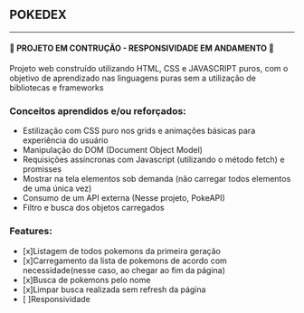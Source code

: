 <h2>POKEDEX</h2>

<hr>

<h4><strong>🚧 PROJETO EM CONTRUÇÃO - RESPONSIVIDADE EM ANDAMENTO</strong> 🚧</h4>

<p>Projeto web construído utilizando HTML, CSS e JAVASCRIPT puros, com o objetivo de aprendizado nas linguagens puras sem a utilização de bibliotecas e frameworks</p>

<h3> Conceitos aprendidos e/ou reforçados:</h3>

<ul>
  <li>Estilização com CSS puro nos grids e animações básicas para experiência do usuário</li>
  <li>Manipulação do DOM (Document Object Model)</li>
  <li>Requisições assíncronas com Javascript (utilizando o método fetch) e promisses</li>
  <li>Mostrar na tela elementos sob demanda (não carregar todos elementos de uma única vez)</li>
  <li>Consumo de um API externa (Nesse projeto, PokeAPI)</li>
  <li>Filtro e busca dos objetos carregados</li>
</ul>

<h3>Features:</h3>

- [x]Listagem de todos pokemons da primeira geração
- [x]Carregamento da lista de pokemons de acordo com necessidade(nesse caso, ao chegar ao fim da página)
- [x]Busca de pokemons pelo nome
- [x]Limpar busca realizada sem refresh da página
- [ ]Responsividade
